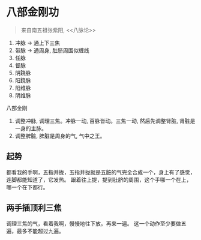# 八部金刚功

> 来自南五祖张紫阳, <<八脉论>> 
1. 冲脉 -> 通上下三焦
2. 带脉 -> 通周身, 肚脐周围似缠线
3. 任脉
4. 督脉
5. 阴跷脉
6. 阳跷脉
7. 阳维脉
8. 阴维脉

八部金刚
1. 调整冲脉, 调理三焦。冲脉一动, 百脉皆动。三焦一动, 然后先调整肾脏, 肾脏是一身的主脉。
2. 调整脾脏, 脾脏是周身的气, 气中之王。

## 起势

都看我的手啊，五指并拢，五指并拢就是五脏的气完全合成一个，身上有了感觉，连脚都能知道了，它发热。
跟着往上提，提到肚脐的周围，这个手哪一个在上，哪一个在下都行。

## 两手插顶利三焦

调理三焦的气，看着我啊，慢慢地往下放。再来一遍。
这一个动作至少要做五遍，最多不能超过九遍。
